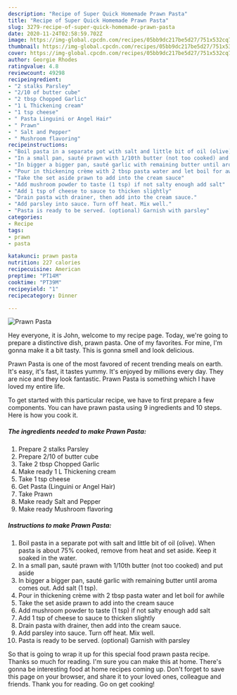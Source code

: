```yaml
---
description: "Recipe of Super Quick Homemade Prawn Pasta"
title: "Recipe of Super Quick Homemade Prawn Pasta"
slug: 3279-recipe-of-super-quick-homemade-prawn-pasta
date: 2020-11-24T02:58:59.702Z
image: https://img-global.cpcdn.com/recipes/05bb9dc217be5d27/751x532cq70/prawn-pasta-recipe-main-photo.jpg
thumbnail: https://img-global.cpcdn.com/recipes/05bb9dc217be5d27/751x532cq70/prawn-pasta-recipe-main-photo.jpg
cover: https://img-global.cpcdn.com/recipes/05bb9dc217be5d27/751x532cq70/prawn-pasta-recipe-main-photo.jpg
author: Georgie Rhodes
ratingvalue: 4.8
reviewcount: 49298
recipeingredient:
- "2 stalks Parsley"
- "2/10 of butter cube"
- "2 tbsp Chopped Garlic"
- "1 L Thickening cream"
- "1 tsp cheese"
- " Pasta Linguini or Angel Hair"
- " Prawn"
- " Salt and Pepper"
- " Mushroom flavoring"
recipeinstructions:
- "Boil pasta in a separate pot with salt and little bit of oil (olive). When pasta is about 75% cooked, remove from heat and set aside. Keep it soaked in the water."
- "In a small pan, sauté prawn with 1/10th butter (not too cooked) and put aside"
- "In bigger a bigger pan, sauté garlic with remaining butter until aroma comes out. Add salt (1 tsp)."
- "Pour in thickening crème with 2 tbsp pasta water and let boil for awhile"
- "Take the set aside prawn to add into the cream sauce"
- "Add mushroom powder to taste (1 tsp) if not salty enough add salt"
- "Add 1 tsp of cheese to sauce to thicken slightly"
- "Drain pasta with drainer, then add into the cream sauce."
- "Add parsley into sauce. Turn off heat. Mix well."
- "Pasta is ready to be served. (optional) Garnish with parsley"
categories:
- Recipe
tags:
- prawn
- pasta

katakunci: prawn pasta 
nutrition: 227 calories
recipecuisine: American
preptime: "PT14M"
cooktime: "PT39M"
recipeyield: "1"
recipecategory: Dinner

---
```



![Prawn Pasta](https://img-global.cpcdn.com/recipes/05bb9dc217be5d27/751x532cq70/prawn-pasta-recipe-main-photo.jpg)

Hey everyone, it is John, welcome to my recipe page. Today, we're going to prepare a distinctive dish, prawn pasta. One of my favorites. For mine, I'm gonna make it a bit tasty. This is gonna smell and look delicious.



Prawn Pasta is one of the most favored of recent trending meals on earth. It's easy, it's fast, it tastes yummy. It's enjoyed by millions every day. They are nice and they look fantastic. Prawn Pasta is something which I have loved my entire life.


To get started with this particular recipe, we have to first prepare a few components. You can have prawn pasta using 9 ingredients and 10 steps. Here is how you cook it.

<!--inarticleads1-->

##### The ingredients needed to make Prawn Pasta:

1. Prepare 2 stalks Parsley
1. Prepare 2/10 of butter cube
1. Take 2 tbsp Chopped Garlic
1. Make ready 1 L Thickening cream
1. Take 1 tsp cheese
1. Get  Pasta (Linguini or Angel Hair)
1. Take  Prawn
1. Make ready  Salt and Pepper
1. Make ready  Mushroom flavoring




<!--inarticleads2-->

##### Instructions to make Prawn Pasta:

1. Boil pasta in a separate pot with salt and little bit of oil (olive). When pasta is about 75% cooked, remove from heat and set aside. Keep it soaked in the water.
1. In a small pan, sauté prawn with 1/10th butter (not too cooked) and put aside
1. In bigger a bigger pan, sauté garlic with remaining butter until aroma comes out. Add salt (1 tsp).
1. Pour in thickening crème with 2 tbsp pasta water and let boil for awhile
1. Take the set aside prawn to add into the cream sauce
1. Add mushroom powder to taste (1 tsp) if not salty enough add salt
1. Add 1 tsp of cheese to sauce to thicken slightly
1. Drain pasta with drainer, then add into the cream sauce.
1. Add parsley into sauce. Turn off heat. Mix well.
1. Pasta is ready to be served. (optional) Garnish with parsley




So that is going to wrap it up for this special food prawn pasta recipe. Thanks so much for reading. I'm sure you can make this at home. There's gonna be interesting food at home recipes coming up. Don't forget to save this page on your browser, and share it to your loved ones, colleague and friends. Thank you for reading. Go on get cooking!

